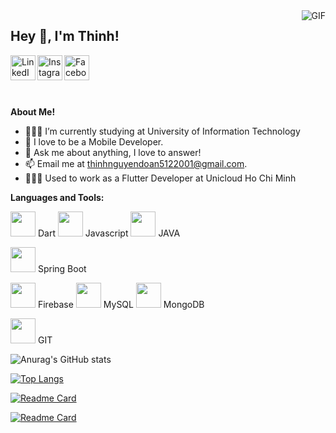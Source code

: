 <img align="right" alt="GIF" src="https://media.giphy.com/media/Cmr1OMJ2FN0B2/giphy.gif" />
<h2 title="hehehe"> Hey 👋, I'm Thinh!</h2>

<a href="https://www.linkedin.com/in/thinhhja2001/">
  <img align="left" alt="LinkedIn" width="40px" src="https://img.icons8.com/color/48/undefined/linkedin-circled--v1.png" />
</a>
<a href="https://www.instagram.com/thinhhja2001/">
  <img align="left" alt="Instagram" width="40px" src="https://img.icons8.com/fluency/48/undefined/instagram-new.png" />
</a>
<a href="https://www.facebook.com/thinhhja2k1/">
  <img align="left" alt="Facebook" width="40px" src="https://img.icons8.com/color/48/undefined/facebook-new.png" />
</a>




<br />
<br />

<br />
<br />
 



**About Me!**

-  🙆🏻‍♂️ I’m currently studying at University of Information Technology
-  🌱 I love to be a Mobile Developer. 
-  💬 Ask me about anything, I love to answer!
-  📫 Email me at [thinhnguyendoan5122001@gmail.com](mailto:thinhnguyendoan5122001@gmail.com).
-  🧑🏻‍💻 Used to work as a Flutter Developer at Unicloud Ho Chi Minh



**Languages and Tools:**  


<code><img height="40" src="https://img.icons8.com/color/48/undefined/dart.png"></code> Dart
<code><img height="40" src="https://img.icons8.com/color/48/undefined/javascript--v1.png"></code> Javascript
<code><img height="40" src="https://img.icons8.com/color/256/java-coffee-cup-logo.png"></code> JAVA

<code><img height="40" src="https://img.icons8.com/officel/256/spring-logo.png"></code> Spring Boot

<code><img height="40" src="https://img.icons8.com/color/48/undefined/firebase.png"></code> Firebase
<code><img height="40" src="https://img.icons8.com/color/48/undefined/mysql-logo.png"></code> MySQL
<code><img height="40" src="https://img.icons8.com/color/256/mongodb.png"></code> MongoDB

<code><img height="40" src="https://img.icons8.com/color/48/undefined/git.png"></code> GIT


![Anurag's GitHub stats](https://github-readme-stats.vercel.app/api?username=thinhhja2001&theme=cobalt&show_icons=true)

[![Top Langs](https://github-readme-stats.vercel.app/api/top-langs/?username=thinhhja2001&theme=cobalt)](https://github.com/anuraghazra/github-readme-stats)

[![Readme Card](https://github-readme-stats.vercel.app/api/pin/?username=thinhhja2001&repo=musix&theme=cobalt)](https://github.com/thinhhja2001/musix)

[![Readme Card](https://github-readme-stats.vercel.app/api/pin/?username=thinhhja2001&repo=learning_english_app&theme=cobalt)](https://github.com/thinhhja2001/learning_english_app)
